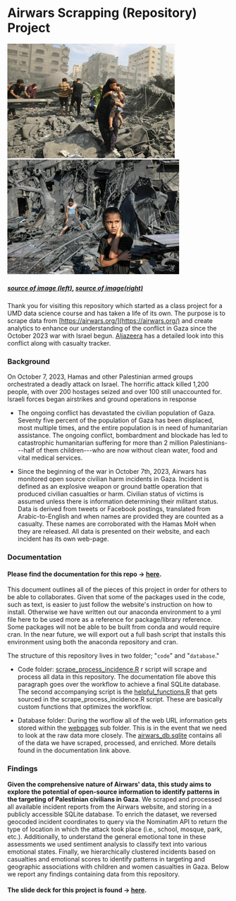 # **Airwars Scrapping (Repository) Project**
<img src="https://github.com/klinares/airwars_scraping_project/blob/main/documentation/images/gettyimages-17150741001-d04be3e7261c5b194006da8f78456cddc9234cb5.jpg" width="380" height = "260"> <img src="https://github.com/klinares/airwars_scraping_project/blob/main/documentation/images/gettyimages-1755788246_custom-7e01225eb0c26b87db12a36e0244339b23726d94.jpg" width="390" height="260">

##### [source of image (left),](https://www.npr.org/sections/health-shots/2023/11/24/1214534579/images-war-gaza-israel-vicarious-trauma-stress)  [source of image(right)](https://www.npr.org/sections/goatsandsoda/2023/11/10/1211672951/israel-hamas-war-mental-health-gaza-children)

Thank you for visiting this repository which started as a class project for a UMD data science course and has taken a life of its own. The purpose is to scrape data from [https://airwars.org/](https://airwars.org/) and create analytics to enhance our understanding of the conflict in Gaza since the October 2023 war with Israel begun. [Aljazeera](https://www.aljazeera.com/news/longform/2023/10/9/israel-hamas-war-in-maps-and-charts-live-tracker) has a detailed look into this conflict along with casualty tracker.

### Background

On October 7, 2023, Hamas and other Palestinian armed groups orchestrated a deadly attack on Israel. The horrific attack killed 1,200 people, with over 200 hostages seized and over 100 still unaccounted for. Israeli forces began airstrikes and ground operations in response

-   The ongoing conflict has devastated the civilian population of Gaza. Seventy five percent of the population of Gaza has been displaced, most multiple times, and the entire population is in need of humanitarian assistance. The ongoing conflict, bombardment and blockade has led to catastrophic humanitarian suffering for more than 2 million Palestinians---half of them children---who are now without clean water, food and vital medical services.

-   Since the beginning of the war in October 7th, 2023, Airwars has monitored open source civilian harm incidents in Gaza. Incident is defined as an explosive weapon or ground battle operation that produced civilian casualties or harm. Civilian status of victims is assumed unless there is information determining their militant status. Data is derived from tweets or Facebook postings, translated from Arabic-to-English and when names are provided they are counted as a casualty. These names are corroborated with the Hamas MoH when they are released. All data is presented on their website, and each incident has its own web-page.


### Documentation

#### **Please find the documentation for this repo → [here](https://klinares.github.io/airwars_scraping_project/documentation/scraping_airwars.html).**

This document outlines all of the pieces of this project in order for others to be able to collaborates. Given that some of the packages used in the code, such as text, is easier to just follow the website's instruction on how to install. Otherwise we have written out our anaconda environment to a yml file here to be used more as a reference for package/library reference. Some packages will not be able to be built from conda and would require cran. In the near future, we will export out a full bash script that installs this environment using both the anaconda repository and cran.

The structure of this repository lives in two folder; "`code`" and "`database`."

-   Code folder: [scrape_process_incidence.R](https://github.com/klinares/airwars_scraping_project/blob/main/code/scrape_process_incidence.R) r script will scrape and process all data in this repository. The documentation file above this paragraph goes over the workflow to achieve a final SQLite database. The second accompanying script is the [helpful_functions.R](https://github.com/klinares/airwars_scraping_project/blob/main/code/helpful_functions.R) that gets sourced in the scrape_process_incidence.R script. These are basically custom functions that optimizes the workflow.

-   Database folder: During the worflow all of the web URL information gets stored within the [webpages](https://github.com/klinares/airwars_scraping_project/tree/main/database/webpages) sub folder. This is in the event that we need to look at the raw data more closely. The [airwars_db.sqlite](https://github.com/klinares/airwars_scraping_project/blob/main/database/airwars_db.sqlite) contains all of the data we have scraped, processed, and enriched. More details found in the documentation link above.


### Findings

**Given the comprehensive nature of Airwars\' data, this study aims to explore the potential of open-source information to identify patterns in the targeting of Palestinian civilians in Gaza**. We scraped and processed all available incident reports from the Airwars website, and storing in a publicly accessible SQLite database. To enrich the dataset, we reversed geocoded incident coordinates to query via the Nominatim API to return the type of location in which the attack took place (i.e., school, mosque, park, etc.). Additionally, to understand the general emotional tone in these assessments we used sentiment analysis to classify text into various emotional states. Finally, we hierarchically clustered incidents based on casualties and emotional scores to identify patterns in targeting and geographic associations with children and women casualties in Gaza. Below we report any findings containing data from this repository.

#### **The slide deck for this project is found → [here](https://klinares.github.io/airwars_scraping_project/documentation/airwars_project_slides#/title-slide).**
